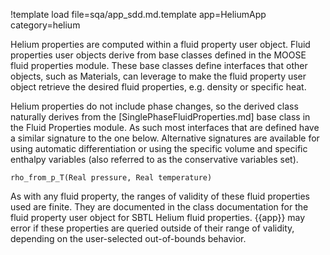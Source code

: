 !template load file=sqa/app_sdd.md.template app=HeliumApp category=helium

Helium properties are computed within a fluid property user object. Fluid properties user objects derive
from base classes defined in the MOOSE fluid properties module. These base classes define interfaces that other
objects, such as Materials, can leverage to make the fluid property user object retrieve the desired fluid properties,
e.g. density or specific heat.

Helium properties do not include phase changes, so the derived class naturally
derives from the [SinglePhaseFluidProperties.md] base class in the Fluid Properties module.
As such most interfaces that are defined have a similar signature to the one below. Alternative signatures are available for using automatic differentiation or using the specific volume and specific enthalpy variables (also referred to as the conservative variables set).

```
rho_from_p_T(Real pressure, Real temperature)
```

As with any fluid property, the ranges of validity of these fluid properties used are finite. They are documented in the class documentation
for the fluid property user object for SBTL Helium fluid properties. {{app}} may error if these properties are queried outside
of their range of validity, depending on the user-selected out-of-bounds behavior.
